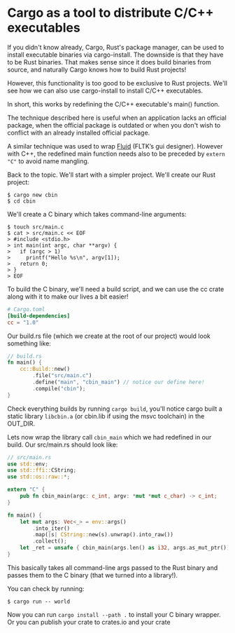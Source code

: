 # Cargo as a tool to distribute C/C++ executables

If you didn't know already, Cargo, Rust's package manager, can be used to install executable binaries via cargo-install. The downside is that they have to be Rust binaries. That makes sense since it does build binaries from source, and naturally Cargo knows how to build Rust projects!

However, this functionality is too good to be exclusive to Rust projects. We'll see how we can also use cargo-install to install C/C++ executables.

In short, this works by redefining the C/C++ executable's main() function.

The technique described here is useful when an application lacks an official package, when the official package is outdated or when you don't wish to conflict with an already installed official package. 

A similar technique was used to wrap [Fluid](https://crates.io/crates/fltk-fluid) (FLTK’s gui designer). However with C++, the redefined main function needs also to be preceded by `extern "C"` to avoid name mangling.

Back to the topic. We'll start with a simpler project.
We'll create our Rust project:
```
$ cargo new cbin
$ cd cbin
```
We'll create a C binary which takes command-line arguments:
```
$ touch src/main.c
$ cat > src/main.c << EOF
> #include <stdio.h>
> int main(int argc, char **argv) {
>   if (argc > 1)
>     printf("Hello %s\n", argv[1]);
>   return 0;
> }
> EOF
```

To build the C binary, we'll need a build script, and we can use the cc crate along with it to make our lives a bit easier!
```toml
# Cargo.toml
[build-dependencies]
cc = "1.0"
```

Our build.rs file (which we create at the root of our project) would look something like:
```rust
// build.rs
fn main() {
    cc::Build::new()
        .file("src/main.c")
        .define("main", "cbin_main") // notice our define here!
        .compile("cbin");
}
```

Check everything builds by running `cargo build`, you'll notice cargo built a static library `libcbin.a` (or cbin.lib if using the msvc toolchain) in the OUT_DIR.

Lets now wrap the library call `cbin_main` which we had redefined in our build. Our src/main.rs should look like:

```rust
// src/main.rs
use std::env;
use std::ffi::CString;
use std::os::raw::*;

extern "C" {
    pub fn cbin_main(argc: c_int, argv: *mut *mut c_char) -> c_int;
}

fn main() {
    let mut args: Vec<_> = env::args()
        .into_iter()
        .map(|s| CString::new(s).unwrap().into_raw())
        .collect();
    let _ret = unsafe { cbin_main(args.len() as i32, args.as_mut_ptr()) };
}
```
This basically takes all command-line args passed to the Rust binary and passes them to the C binary (that we turned into a library!).

You can check by running:
```
$ cargo run -- world
```

Now you can run `cargo install --path .` to install your C binary wrapper. Or you can publish your crate to crates.io and your crate

